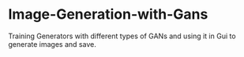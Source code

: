 # Image-Generation-with-Gans
Training Generators with different types of GANs and using it in Gui to generate images and save.
